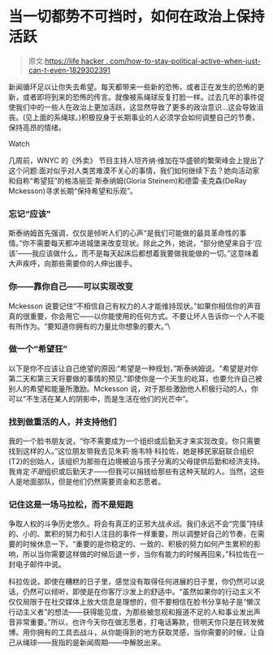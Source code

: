 # 当一切都势不可挡时，如何在政治上保持活跃

> 原文:[https://life hacker . com/how-to-stay-political-active-when-just-can-t-even-1829302391](https://lifehacker.com/how-to-stay-politically-active-when-you-just-can-t-even-1829302391)

新闻循环足以让你失去希望。每天都带来一些新的恐怖，或者正在发生的恐怖的更新，或者即将到来的恐怖的传言。就像被系绳球反复打脸一样。过去几年的事件促使我们中的一些人在政治上更加活跃，这显然导致了更多的政治意识...这会导致沮丧。(见上面的系绳球。)积极投身于长期事业的人必须学会如何调整自己的节奏，保持高昂的情绪。

Watch

几周前，WNYC 的《外卖》 节目主持人坦齐纳·维加在华盛顿的繁荣峰会上提出了这个问题:面对似乎对人类苦难漠不关心的事情，我们如何继续下去？她向活动家和自称“希望狂”的格洛丽亚·斯泰纳姆(Gloria Steinem)和德雷·麦克森(DeRay Mckesson)寻求长期“保持希望和乐观”。

### 忘记“应该”

斯泰纳姆首先强调，仅仅是倾听人们的心声“是我们可能做的最具革命性的事情。”你不需要每天都冲进城堡来改变现状。除此之外，她说，“部分绝望来自于‘应该’——我应该做什么，而不是每天起床后都想着我要做我能做的一切。”这意味着大声疾呼，向那些需要你的人伸出援手。

### 你——靠你自己——可以实现改变

Mckesson 说要记住“不相信自己有权力的人才能维持现状。”如果你相信你的声音真的很重要，你会用它——以你能使用的任何方式。不要让坏人告诉你一个人不能有所作为。“要知道你拥有的力量比你想象的要大。”\

### 做一个“希望狂”

以下是你不应该让自己绝望的原因:“希望是一种规划，”斯泰纳姆说。"希望是对你第二天和第三天将要做的事情的预见."即使你是一个天生的屹耳，也要允许自己被别人的希望和能量所激励。Mckesson 说，对于那些激励他人积极行动的人，你可以“不生活在某人的阴影中，而是生活在他们的光芒中”。

### 找到做重活的人，并支持他们

我的一个脸书朋友说，“你不需要成为一个组织或后勤天才来实现改变。你只需要找到这样的人。”这位朋友带我去见朱莉·施韦特·科拉佐，她是移民家庭联合组织(T2)的创始人，该组织为那些在边境被迫与孩子分离的父母提供后勤和经济支持。我肯定*不是*组织或后勤天才——但我可以捐钱给那些有这种天赋的人。当然，这些人是地面部队，但是他们仍然需要资金和志愿者。

### 记住这是一场马拉松，而不是短跑

争取人权的斗争历史悠久。将会有真正的正邪大战*永远*。我们永远不会“完蛋”持续的、小的、累积的努力和引人注目的事件一样重要，所以调整好自己的节奏，在需要的时候休息一下。“重要的是你稳定的、一致的、积极的努力如何产生累积的影响，所以当你需要这样做的时候后退一步，当你有能力的时候再回来，”科拉佐在一封电子邮件中说。

科拉佐说，即使在糟糕的日子里，感觉没有取得任何进展的日子里，你仍然可以说话，仍然可以倾听，即使是在你客厅沙发上的舒适中。“虽然如果你的行动主义不仅仅局限于在社交媒体上放大信息是理想的，但不要相信在脸书分享帖子是“懒汉行动主义者”的想法——获得能见度，为那些被忽视和报道不足的人和事业发出声音非常重要。”所以，也许今天你在做志愿者，打电话筹款，但明天你只是在转发微博。用你拥有的工具去战斗，从你能得到的地方获取灵感，当你需要的时候，让自己从绳球——我指的是新闻周期——中解脱出来。
